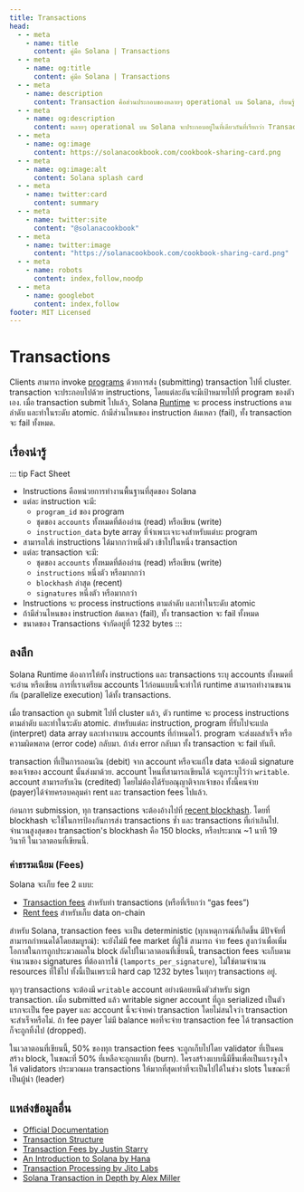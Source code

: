 ```yaml
---
title: Transactions
head:
  - - meta
    - name: title
      content: คู่มือ Solana | Transactions
  - - meta
    - name: og:title
      content: คู่มือ Solana | Transactions
  - - meta
    - name: description
      content: Transaction คือส่วนประกอบของหลายๆ operational บน Solana, เรียนรู้เกี่ยวกับ Transaction และแนวคิดหลักๆ ได้ที่คู่มือ Solana
  - - meta
    - name: og:description
      content: หลายๆ operational บน Solana จะประกอบอยู่ในที่เดียวกันที่เรียกว่า Transaction. เรียนรู้เกี่ยวกับแนวคิดหลักๆ ได้ที่คู่มือ Solana
  - - meta
    - name: og:image
      content: https://solanacookbook.com/cookbook-sharing-card.png
  - - meta
    - name: og:image:alt
      content: Solana splash card
  - - meta
    - name: twitter:card
      content: summary
  - - meta
    - name: twitter:site
      content: "@solanacookbook"
  - - meta
    - name: twitter:image
      content: "https://solanacookbook.com/cookbook-sharing-card.png"
  - - meta
    - name: robots
      content: index,follow,noodp
  - - meta
    - name: googlebot
      content: index,follow
footer: MIT Licensed
---
```


# Transactions

Clients สามารถ invoke [programs](./programs.md) ด้วยการส่ง (submitting) transaction ไปที่ cluster. transaction จะประกอบไปด้วย instructions, โดยแต่ละอันจะมีเป้าหมายไปที่ program ของตัวเอง. เมื่อ transaction submit ไปแล้ว, Solana [Runtime](https://docs.solana.com/developing/programming-model/runtime) จะ process instructions ตามลำดับ และทำในระดับ atomic. ถ้ามีส่วนไหนของ instruction ล้มเหลว (fail), ทั้ง transaction จะ fail ทั้งหมด.

## เรื่องน่ารู้

::: tip Fact Sheet
- Instructions คือหน่วยการทำงานพื้นฐานที่สุดของ Solana
- แต่ละ instruction จะมี:
    - `program_id` ของ program
    - ชุดของ `accounts` ทั้งหมดที่ต้องอ่าน (read) หรือเขียน (write)
    - `instruction_data` byte array ที่จำเพาะเจาะจงสำหรับแต่บะ program
- สามารถใส่เ instructions ได้มากกว่าหนึ่งตัว เข้าไปในหนึ่ง transaction
- แต่ละ transaction จะมี:
    - ชุดของ `accounts` ทั้งหมดที่ต้องอ่าน (read) หรือเขียน (write)
    - `instructions` หนึ่งตัว หรือมากกว่า
    - `blockhash` ล่าสุด (recent)
    - `signatures` หนึ่งตัว หรือมากกว่า
- Instructions จะ process instructions ตามลำดับ และทำในระดับ atomic
- ถ้ามีส่วนไหนของ instruction ล้มเหลว (fail), ทั้ง transaction จะ fail ทั้งหมด
- ขนาดของ Transactions จำกัดอยู่ที่ 1232 bytes
:::

## ลงลึก

Solana Runtime ต้องการให้ทั้ง instructions และ transactions ระบุ accounts ทั้งหมดที่จะอ่าน หรือเขียน การที่เราเตรียม accounts ไว้ก่อนแบบนี้จะทำให้ runtime สามารถทำงานขนานกัน (parallelize execution) ได้ทั้ง transactions.

เมื่อ transaction ถูก submit ไปที่ cluster แล้ว, ตัว runtime จะ process instructions ตามลำดับ และทำในระดับ atomic. สำหรับแต่ละ instruction,  program ที่รับไปจะแปล (interpret) data array และทำงานบน accounts ที่กำหนดไว้. program จะส่งผลสำเร็จ หรือความผิดพลาด (error code) กลับมา. ถ้าส่ง error กลับมา ทั้ง transaction จะ fail ทันที.

transaction ที่เป็นการถอนเงิน (debit) จาก account หรือจะแก้ไข data จะต้องมี signature ของเจ้าของ account นั้นส่งมาด้วย. account ไหนที่สามารถเขียนได้ จะถูกระบุไว้ว่า `writable`. account สามารถรับเงิน (credited) โดยไม่ต้องได้รับอณุญาติจากเจ้าของ ทั้งนี้คนจ่าย (payer)ได้จ่ายครอบคลุมค่า rent และ transaction fees ไปแล้ว.

ก่อนการ submission, ทุก transactions จะต้องอ้างไปที่ [recent blockhash](https://docs.solana.com/developing/programming-model/transactions#recent-blockhash). โดยที่ blockhash จะใช้ในการป้องกันการส่ง transactions ซ้ำ และ transactions ที่เก่าเกินไป. จำนวนสูงสุดของ  transaction's blockhash คือ 150 blocks, หรือประมาณ ~1 นาที 19 วินาที ในเวลาตอนที่เขียนนี้.

### ค่าธรรมเนียม (Fees)

Solana จะเก็บ fee 2 แบบ:
- [Transaction fees](https://docs.solana.com/transaction_fees) สำหรับทำ transactions (หรือที่เรียกว่า “gas fees”)
- [Rent fees](https://docs.solana.com/developing/programming-model/accounts#rent) สำหรับเก็บ data on-chain 

สำหรับ Solana, transaction fees จะเป็น deterministic (ทุกเหตุการณ์ที่เกิดขึ้น มีปัจจัยที่สามารถกำหนดได้โดยสมบูรณ์): จะยังไม่มี fee market ที่ผู้ใช้ สามารถ จ่าย fees สูงกว่าเพื่อเพิ่มโอกาสในการถูกประมวลผลใน block ถัดไปในเวลาตอนที่เขียนนี้, transaction fees จะเก็บตามจำนวนของ signatures ที่ต้องการใช้ (`lamports_per_signature`), ไม่ใช่ตามจำนวน resources ที่ใช้ไป ทั้งนี้เป็นเพราะมี hard cap 1232 bytes ในทุกๆ transactions อยู่.

ทุกๆ transactions จะต้องมี `writable` account อย่างน้อยหนึงตัวสำหรับ sign transaction. เมื่อ submitted แล้ว writable signer account ที่ถูก serialized เป็นตัวแรกจะเป็น fee payer และ account นี้จะจ่ายค่า transaction โดยไม่สนใจว่า transaction จะสำเร็จหรือไม่. ถ้า fee payer ไม่มี balance พอที่จะจ่าย transaction fee ได้ transaction ก็จะถูกทิ้งไป (dropped).

ในเวลาตอนที่เขียนนี้, 50% ของทุก transaction fees จะถูกเก็บไปโดย validator ที่เป็นคนสร้าง block, ในขณะที่ 50% ที่เหลือจะถูกเผาทิ้ง (burn). โครงสร้างแบบนี้มีขึ้นเพื่อเป็นแรงจูงใจให้ validators ประมวณผล transactions ให้มากที่สุดเท่าที่จะเป็นไปได้ในช่วง slots ในขณะที่เป็นผู้นำ (leader)

## แหล่งข้อมูลอื่น

- [Official Documentation](https://docs.solana.com/developing/programming-model/transactions)
- [Transaction Structure](https://solana.wiki/docs/solidity-guide/transactions/#solana-transaction-structure)
- [Transaction Fees by Justin Starry](https://jstarry.notion.site/Transaction-Fees-f09387e6a8d84287aa16a34ecb58e239)
- [An Introduction to Solana by Hana](https://2501babe.github.io/posts/solana101.html)
- [Transaction Processing by Jito Labs](https://jito-labs.medium.com/solana-validator-101-transaction-processing-90bcdc271143)
- [Solana Transaction in Depth by Alex Miller](https://medium.com/@asmiller1989/solana-transactions-in-depth-1f7f7fe06ac2)
